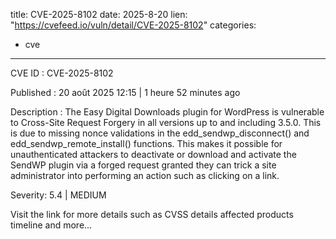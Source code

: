  
title: CVE-2025-8102
date: 2025-8-20
lien: "https://cvefeed.io/vuln/detail/CVE-2025-8102"
categories:
  - cve
---

CVE ID : CVE-2025-8102

Published :  20 août 2025 12:15 | 1 heure
52 minutes ago

Description : The Easy Digital Downloads plugin for WordPress is vulnerable to Cross-Site Request Forgery in all versions up to
and including
3.5.0. This is due to missing nonce validations in the edd_sendwp_disconnect() and edd_sendwp_remote_install() functions. This makes it possible for unauthenticated attackers to deactivate or download and activate the SendWP plugin via a forged request granted they can trick a site administrator into performing an action such as clicking on a link.

Severity: 5.4 | MEDIUM

Visit the link for more details
such as CVSS details
affected products
timeline
and more...
